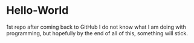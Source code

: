 # Hello-World
1st repo after coming back to GitHub
I do not know what I am doing with programming, but hopefully by the end of all of this, something will stick.

